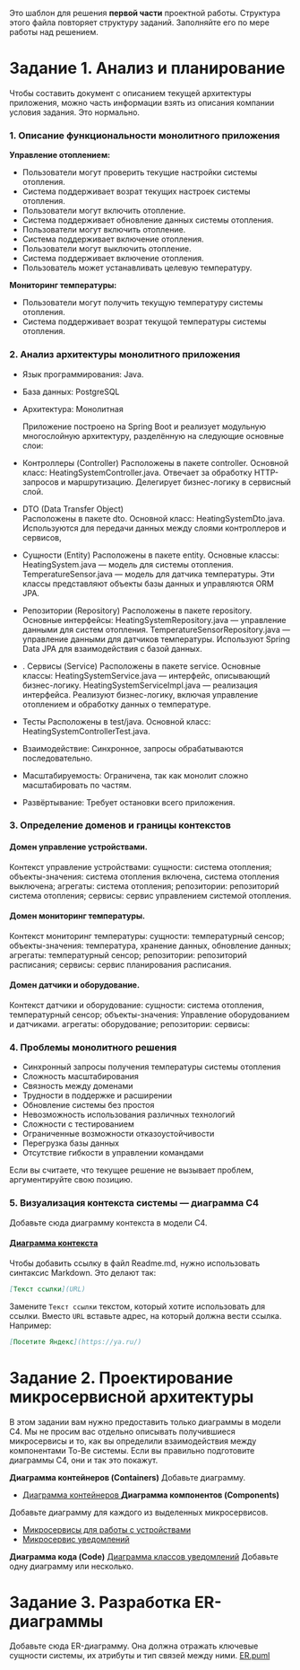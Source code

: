 Это шаблон для решения **первой части** проектной работы. Структура этого файла повторяет структуру заданий. Заполняйте его по мере работы над решением.

# Задание 1. Анализ и планирование

Чтобы составить документ с описанием текущей архитектуры приложения, можно часть информации взять из описания компании условия задания. Это нормально.

### 1. Описание функциональности монолитного приложения

**Управление отоплением:**
- Пользователи могут проверить текущие настройки системы отопления.
- Система поддерживает возрат текущих настроек системы отопления.
- Пользователи могут включить отопление.
- Система поддерживает обновление данных системы отопления.
- Пользователи могут включить отопление.
- Система поддерживает включение отопления.
- Пользователи могут выключить отопление.
- Система поддерживает включение отопления.
- Пользователь может устанавливать целевую температуру.

**Мониторинг температуры:**

- Пользователи могут получить текущую температуру системы отопления.
- Система поддерживает возрат текущой температуры системы отопления.

### 2. Анализ архитектуры монолитного приложения
- Язык программирования: Java.
- База данных: PostgreSQL
- Архитектура: Монолитная
  
  Приложение построено на Spring Boot и реализует модульную многослойную архитектуру, разделённую на следующие основные слои:
 -  Контроллеры (Controller)
  Расположены в пакете controller.
  Основной класс: HeatingSystemController.java.
  Отвечает за обработку HTTP-запросов и маршрутизацию.
  Делегирует бизнес-логику в сервисный слой.
- DTO (Data Transfer Object)  
  Расположены в пакете dto.
  Основной класс: HeatingSystemDto.java.
  Используются для передачи данных между слоями контроллеров и сервисов,
- Сущности (Entity)
  Расположены в пакете entity.
  Основные классы:
  HeatingSystem.java — модель для системы отопления.
  TemperatureSensor.java — модель для датчика температуры.
  Эти классы представляют объекты базы данных и управляются ORM JPA.
-  Репозитории (Repository)
   Расположены в пакете repository.
   Основные интерфейсы:
   HeatingSystemRepository.java — управление данными для систем отопления.
   TemperatureSensorRepository.java — управление данными для датчиков температуры.
   Используют Spring Data JPA для взаимодействия с базой данных.
- . Сервисы (Service)
  Расположены в пакете service.
  Основные классы:
  HeatingSystemService.java — интерфейс, описывающий бизнес-логику.
  HeatingSystemServiceImpl.java — реализация интерфейса.
  Реализуют бизнес-логику, включая управление отоплением и обработку данных о температуре.
- Тесты
  Расположены в test/java.
  Основной класс: HeatingSystemControllerTest.java.


- Взаимодействие: Синхронное, запросы обрабатываются последовательно.
- Масштабируемость: Ограничена, так как монолит сложно масштабировать по частям.
- Развёртывание: Требует остановки всего приложения.

### 3. Определение доменов и границы контекстов

#### Домен управление устройствами.
Контекст управление устройствами:
сущности: система отопления;
объекты-значения: система отопления включена, система отопления выключена;
агрегаты: система отопления;
репозитории: репозиторий система отопления;
сервисы: сервис управлением системой отопления.

#### Домен мониторинг температуры.
Контекст мониторинг температуры:
сущности: температурный сенсор;
объекты-значения: температура, хранение данных, обновление данных;
агрегаты: температурный сенсор;
репозитории: репозиторий расписания;
сервисы: сервис планирования расписания.


#### Домен датчики и оборудование.
Контекст датчики и оборудование:
сущности: система отопления, температурный сенсор;
объекты-значения: Управление оборудованием и датчиками.
агрегаты: оборудование;
репозитории: 
сервисы: 

### **4. Проблемы монолитного решения**

- Синхронный запросы получения температуры системы отопления
- Сложность масштабирования
- Связность между доменами
- Трудности в поддержке и расширении
- Обновление системы без простоя
- Невозможность использования различных технологий
- Сложности с тестированием
- Ограниченные возможности отказоустойчивости
- Перегрузка базы данных
- Отсутствие гибкости в управлении командами
 
Если вы считаете, что текущее решение не вызывает проблем, аргументируйте свою позицию.

### 5. Визуализация контекста системы — диаграмма С4

Добавьте сюда диаграмму контекста в модели C4.
#### [Диаграмма контекста](diagrams%2Fcontext.puml)
Чтобы добавить ссылку в файл Readme.md, нужно использовать синтаксис Markdown. Это делают так:

```markdown
[Текст ссылки](URL)
```

Замените `Текст ссылки` текстом, который хотите использовать для ссылки. Вместо `URL` вставьте адрес, на который должна вести ссылка. Например:

```markdown
[Посетите Яндекс](https://ya.ru/)
```

# Задание 2. Проектирование микросервисной архитектуры

В этом задании вам нужно предоставить только диаграммы в модели C4. Мы не просим вас отдельно описывать получившиеся микросервисы и то, как вы определили взаимодействия между компонентами To-Be системы. Если вы правильно подготовите диаграммы C4, они и так это покажут.

**Диаграмма контейнеров (Containers)**
Добавьте диаграмму.
- [Диаграмма контейнеров ](diagrams%2FContainers.puml)
**Диаграмма компонентов (Components)**

Добавьте диаграмму для каждого из выделенных микросервисов.
- [Микросервисы для работы с устройствами](diagrams%2FComponent_device.puml)
- [Микросервис уведомлений](diagrams%2FComponent_notification_service.puml)

**Диаграмма кода (Code)**
[Диаграмма классов уведомлений](diagrams%2FClassNotficationService.puml)
Добавьте одну диаграмму или несколько.

# Задание 3. Разработка ER-диаграммы

Добавьте сюда ER-диаграмму. Она должна отражать ключевые сущности системы, их атрибуты и тип связей между ними.
[ER.puml](diagrams%2FER.puml)